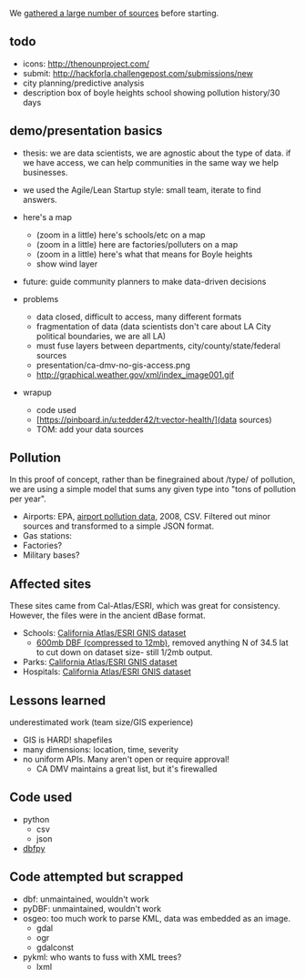 
We [gathered a large number of sources](https://pinboard.in/u:tedder42/t:vector-health/) before starting.

todo
----
* icons: http://thenounproject.com/
* submit: http://hackforla.challengepost.com/submissions/new
* city planning/predictive analysis
* description box of boyle heights school showing pollution history/30 days

demo/presentation basics
------------------------
* thesis: we are data scientists, we are agnostic about the type of data. if we have access, we can help communities in the same way we help businesses.
* we used the Agile/Lean Startup style: small team, iterate to find answers.
* here's a map
  * (zoom in a little) here's schools/etc on a map
  * (zoom in a little) here are factories/polluters on a map
  * (zoom in a little) here's what that means for Boyle heights
  * show wind layer
* future: guide community planners to make data-driven decisions

* problems
  * data closed, difficult to access, many different formats
  * fragmentation of data (data scientists don't care about LA City political boundaries, we are all LA)
  * must fuse layers between departments, city/county/state/federal sources
  * presentation/ca-dmv-no-gis-access.png
  * http://graphical.weather.gov/xml/index_image001.gif

* wrapup
  * code used
  * [https://pinboard.in/u:tedder42/t:vector-health/](data sources)
  * TOM: add your data sources


Pollution
---------
In this proof of concept, rather than be finegrained about /type/ of pollution, we are using a simple model that sums any given type into "tons of pollution per year".


* Airports: EPA, [airport pollution data](http://www.epa.gov/air/emissions/where.htm), 2008, CSV. Filtered out minor sources and transformed to a simple JSON format.
* Gas stations:
* Factories?
* Military bases?


Affected sites
--------------
These sites came from Cal-Atlas/ESRI, which was great for consistency. However, the files were in the ancient dBase format.

* Schools: [California Atlas/ESRI GNIS dataset](https://projects.atlas.ca.gov/frs/?group_id=277&release_id=8978)
  * [600mb DBF (compressed to 12mb)](sourcer/School.dbf.gz), removed anything N of 34.5 lat to cut down on dataset size- still 1/2mb output.
* Parks: [California Atlas/ESRI GNIS dataset](https://projects.atlas.ca.gov/frs/?group_id=277&release_id=8973)
* Hospitals: [California Atlas/ESRI GNIS dataset](https://projects.atlas.ca.gov/frs/?group_id=277&release_id=8954)


Lessons learned
---------------
underestimated work (team size/GIS experience)
* GIS is HARD! shapefiles
* many dimensions: location, time, severity
* no uniform APIs. Many aren't open or require approval!
  * CA DMV maintains a great list, but it's firewalled



Code used
---------
* python
  * csv
  * json
* [dbfpy](http://dbfpy.sourceforge.net/)

Code attempted but scrapped
---------------------------
* dbf: unmaintained, wouldn't work
* pyDBF: unmaintained, wouldn't work
* osgeo: too much work to parse KML, data was embedded as an image.
  * gdal
  * ogr
  * gdalconst
* pykml: who wants to fuss with XML trees?
  * lxml


